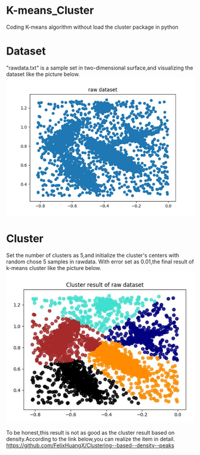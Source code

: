# K-means_Cluster
Coding K-means algorithm without load the cluster package in python

# Dataset
"rawdata.txt" is a sample set in two-dimensional surface,and visualizing the dataset like the picture below. 
![image](https://github.com/FelixHuangX/K-means_Cluster/blob/master/rawdata.jpeg)

# Cluster
Set the number of clusters as 5,and initialize the cluster's centers with random chose 5 samples in rawdata.
With error set as 0.01,the final result of k-means cluster like the picture below.
![image](https://github.com/FelixHuangX/K-means_Cluster/blob/master/cluster.JPG)

To be honest,this result is not as good as the cluster result based on density.According to the link below,you can realize the item in detail.
https://github.com/FelixHuangX/Clustering--based--density--peaks
